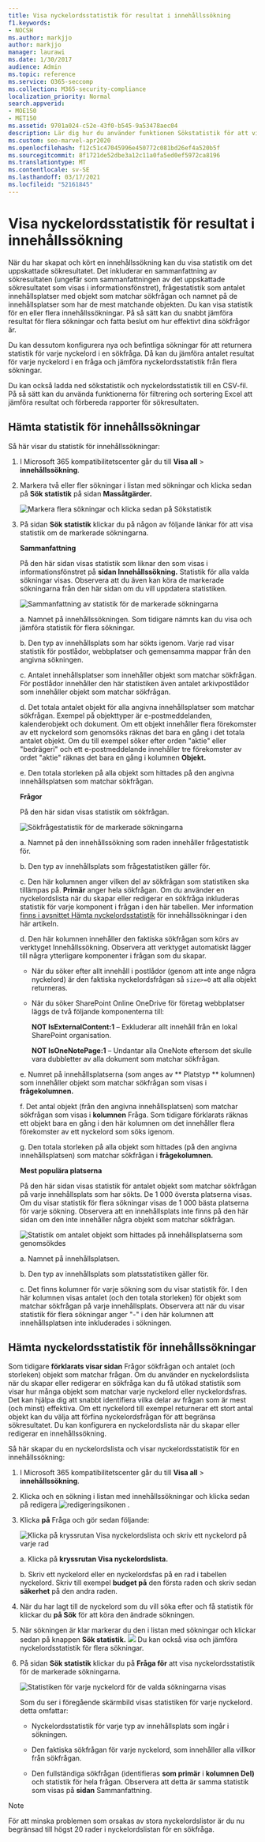 ```yaml
---
title: Visa nyckelordsstatistik för resultat i innehållssökning
f1.keywords:
- NOCSH
ms.author: markjjo
author: markjjo
manager: laurawi
ms.date: 1/30/2017
audience: Admin
ms.topic: reference
ms.service: O365-seccomp
ms.collection: M365-security-compliance
localization_priority: Normal
search.appverid:
- MOE150
- MET150
ms.assetid: 9701a024-c52e-43f0-b545-9a53478aec04
description: Lär dig hur du använder funktionen Sökstatistik för att visa och jämföra statistik för flera innehållssökningar i säkerhets- & kompatibilitetscenter.
ms.custom: seo-marvel-apr2020
ms.openlocfilehash: f12c51c47045996e450772c081bd26ef4a520b5f
ms.sourcegitcommit: 8f1721de52dbe3a12c11a0fa5ed0ef5972ca8196
ms.translationtype: MT
ms.contentlocale: sv-SE
ms.lasthandoff: 03/17/2021
ms.locfileid: "52161845"
---
```

# <a name="view-keyword-statistics-for-content-search-results"></a>Visa nyckelordsstatistik för resultat i innehållssökning

När du har skapat och kört en innehållssökning kan du visa statistik om det uppskattade sökresultatet. Det inkluderar en sammanfattning av sökresultaten (ungefär som sammanfattningen av det uppskattade sökresultatet som visas i informationsfönstret), frågestatistik som antalet innehållsplatser med objekt som matchar sökfrågan och namnet på de innehållsplatser som har de mest matchande objekten. Du kan visa statistik för en eller flera innehållssökningar. På så sätt kan du snabbt jämföra resultat för flera sökningar och fatta beslut om hur effektivt dina sökfrågor är.
  
Du kan dessutom konfigurera nya och befintliga sökningar för att returnera statistik för varje nyckelord i en sökfråga. Då kan du jämföra antalet resultat för varje nyckelord i en fråga och jämföra nyckelordsstatistik från flera sökningar.
  
Du kan också ladda ned sökstatistik och nyckelordsstatistik till en CSV-fil. På så sätt kan du använda funktionerna för filtrering och sortering Excel att jämföra resultat och förbereda rapporter för sökresultaten.
  
## <a name="get-statistics-for-content-searches"></a>Hämta statistik för innehållssökningar

Så här visar du statistik för innehållssökningar:
  
1. I Microsoft 365 kompatibilitetscenter går du till **Visa all**  >  **innehållssökning**.

2. Markera två eller fler sökningar i listan med sökningar och klicka sedan på **Sök statistik** på sidan **Massåtgärder.**
    
    ![Markera flera sökningar och klicka sedan på Sökstatistik](../media/1195c6c3-2e00-469d-8c29-85c1c7ebe6c7.png)
  
3. På sidan **Sök statistik** klickar du på någon av följande länkar för att visa statistik om de markerade sökningarna. 
    
    **Sammanfattning**
    
    På den här sidan visas statistik som liknar den som visas i informationsfönstret på **sidan Innehållssökning.** Statistik för alla valda sökningar visas. Observera att du även kan köra de markerade sökningarna från den här sidan om du vill uppdatera statistiken. 
    
    ![Sammanfattning av statistik för de markerade sökningarna](../media/abb663eb-b3d6-4f4c-a99f-55d20b0848af.png)
  
    a.  Namnet på innehållssökningen. Som tidigare nämnts kan du visa och jämföra statistik för flera sökningar.
    
    b. Den typ av innehållsplats som har sökts igenom. Varje rad visar statistik för postlådor, webbplatser och gemensamma mappar från den angivna sökningen.
    
    c. Antalet innehållsplatser som innehåller objekt som matchar sökfrågan. För postlådor innehåller den här statistiken även antalet arkivpostlådor som innehåller objekt som matchar sökfrågan.
    
    d. Det totala antalet objekt för alla angivna innehållsplatser som matchar sökfrågan. Exempel på objekttyper är e-postmeddelanden, kalenderobjekt och dokument. Om ett objekt innehåller flera förekomster av ett nyckelord som genomsöks räknas det bara en gång i det totala antalet objekt. Om du till exempel söker efter orden "aktie" eller "bedrägeri" och ett e-postmeddelande innehåller tre förekomster av ordet "aktie" räknas det bara en gång i kolumnen **Objekt.** 
    
    e. Den totala storleken på alla objekt som hittades på den angivna innehållsplatsen som matchar sökfrågan. 
    
    **Frågor**
    
    På den här sidan visas statistik om sökfrågan.
    
    ![Sökfrågestatistik för de markerade sökningarna](../media/dc817526-dfb9-43d3-a14c-4c58077eb7bb.png)
  
    a. Namnet på den innehållssökning som raden innehåller frågestatistik för.
    
    b. Den typ av innehållsplats som frågestatistiken gäller för.
    
    c. Den här kolumnen anger vilken del av sökfrågan som statistiken ska tillämpas på. **Primär** anger hela sökfrågan. Om du använder en nyckelordslista när du skapar eller redigerar en sökfråga inkluderas statistik för varje komponent i frågan i den här tabellen. Mer information [finns i avsnittet Hämta nyckelordsstatistik](#get-keyword-statistics-for-content-searches) för innehållssökningar i den här artikeln. 
    
    d. Den här kolumnen innehåller den faktiska sökfrågan som körs av verktyget Innehållssökning. Observera att verktyget automatiskt lägger till några ytterligare komponenter i frågan som du skapar. 

    - När du söker efter allt innehåll i postlådor (genom att inte ange några nyckelord) är den faktiska nyckelordsfrågan så  `size>=0` att alla objekt returneras. 
    
     - När du söker SharePoint Online OneDrive för företag webbplatser läggs de två följande komponenterna till:
    
          **NOT IsExternalContent:1** – Exkluderar allt innehåll från en lokal SharePoint organisation. 
    
          **NOT IsOneNotePage:1** – Undantar alla OneNote eftersom det skulle vara dubbletter av alla dokument som matchar sökfrågan. 

    
    e. Numret på innehållsplatserna (som anges av ** Platstyp ** kolumnen) som innehåller objekt som matchar sökfrågan som visas i **frågekolumnen.** 
    
    f. Det antal objekt (från den angivna innehållsplatsen) som matchar sökfrågan som visas i **kolumnen** Fråga. Som tidigare förklarats räknas ett objekt bara en gång i den här kolumnen om det innehåller flera förekomster av ett nyckelord som söks igenom. 
    
    g. Den totala storleken på alla objekt som hittades (på den angivna innehållsplatsen) som matchar sökfrågan i **frågekolumnen.** 
    
    **Mest populära platserna**
    
    På den här sidan visas statistik för antalet objekt som matchar sökfrågan på varje innehållsplats som har sökts. De 1 000 översta platserna visas. Om du visar statistik för flera sökningar visas de 1 000 bästa platserna för varje sökning. Observera att en innehållsplats inte finns på den här sidan om den inte innehåller några objekt som matchar sökfrågan.
    
    ![Statistik om antalet objekt som hittades på innehållsplatserna som genomsökdes](../media/35a820b0-85d9-45d1-9a0c-c74bec803e67.png)
  
    a. Namnet på innehållsplatsen.
    
    b. Den typ av innehållsplats som platsstatistiken gäller för.
    
    c. Det finns kolumner för varje sökning som du visar statistik för. I den här kolumnen visas antalet (och den totala storleken) för objekt som matchar sökfrågan på varje innehållsplats. Observera att när du visar statistik för flera sökningar anger "-" i den här kolumnen att innehållsplatsen inte inkluderades i sökningen. 

## <a name="get-keyword-statistics-for-content-searches"></a>Hämta nyckelordsstatistik för innehållssökningar

Som tidigare **förklarats visar sidan** Frågor sökfrågan och antalet (och storleken) objekt som matchar frågan. Om du använder en nyckelordslista när du skapar eller redigerar en sökfråga kan du få utökad statistik som visar hur många objekt som matchar varje nyckelord eller nyckelordsfras. Det kan hjälpa dig att snabbt identifiera vilka delar av frågan som är mest (och minst) effektiva. Om ett nyckelord till exempel returnerar ett stort antal objekt kan du välja att förfina nyckelordsfrågan för att begränsa sökresultatet. Du kan konfigurera en nyckelordslista när du skapar eller redigerar en innehållssökning. 

Så här skapar du en nyckelordslista och visar nyckelordsstatistik för en innehållssökning:
  
1. I Microsoft 365 kompatibilitetscenter går du till **Visa all**  >  **innehållssökning**.
    
2. Klicka och en sökning i listan med innehållssökningar och klicka sedan på redigera  ![ redigeringsikonen ](../media/ebd260e4-3556-4fb0-b0bb-cc489773042c.gif) .
    
3. Klicka **på** Fråga och gör sedan följande: 
    
    ![Klicka på kryssrutan Visa nyckelordslista och skriv ett nyckelord på varje rad](../media/73ef46dd-3d5c-415d-b5e7-c3559caaafe2.png)
  
    a. Klicka på **kryssrutan Visa nyckelordslista.** 
    
    b. Skriv ett nyckelord eller en nyckelordsfas på en rad i tabellen nyckelord. Skriv till exempel **budget på** den första raden och skriv sedan **säkerhet** på den andra raden. 
    
4. När du har lagt till de nyckelord som du vill söka efter och få statistik för klickar du **på Sök** för att köra den ändrade sökningen. 
    
5. När sökningen är klar markerar du den i listan med sökningar och klickar sedan på knappen **Sök statistik.** ![ ](../media/9bf56d43-25bf-4f53-a4be-f4d55102310c.png) Du kan också visa och jämföra nyckelordsstatistik för flera sökningar.
    
6. På sidan **Sök statistik** klickar du på **Fråga för** att visa nyckelordsstatistik för de markerade sökningarna. 
    
    ![Statistiken för varje nyckelord för de valda sökningarna visas](../media/e7910fa9-af93-4df9-92d0-e1e3e089e14f.png)
  
    Som du ser i föregående skärmbild visas statistiken för varje nyckelord. detta omfattar: 
    
    - Nyckelordsstatistik för varje typ av innehållsplats som ingår i sökningen.
    
    - Den faktiska sökfrågan för varje nyckelord, som innehåller alla villkor från sökfrågan. 
    
    - Den fullständiga sökfrågan (identifieras **som primär** i **kolumnen Del)** och statistik för hela frågan. Observera att detta är samma statistik som visas på **sidan** Sammanfattning. 

> [!NOTE]
> För att minska problemen som orsakas av stora nyckelordslistor är du nu begränsad till högst 20 rader i nyckelordslistan för en sökfråga.
